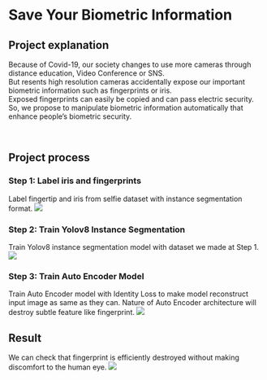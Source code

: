 # Save Your Biometric Information

## Project explanation
Because of Covid-19, our society changes to use more cameras through distance education, Video Conference or SNS.  <br/>
But resents high resolution cameras accidentally expose our important biometric information such as  fingerprints or iris. <br/>
Exposed fingerprints can easily be copied and can pass electric security. <br/>
So, we propose to manipulate biometric information automatically that enhance people’s biometric security.

<br/>

## Project process

### Step 1: Label iris and fingerprints
Label fingertip and iris from selfie dataset with instance segmentation format.
<img src="https://media.discordapp.net/attachments/363994928533078018/1172348783619735622/image.png?ex=655ffde3&is=654d88e3&hm=2ae98e7db38c74925ac583cae21dd119d9a82200a6213d890a68aa78f2b31cc2&=&width=619&height=469">

### Step 2: Train Yolov8 Instance Segmentation
Train Yolov8 instance segmentation model with dataset we made at Step 1.
<img src="https://media.discordapp.net/attachments/363994928533078018/1172354529510031360/image.png?ex=6560033d&is=654d8e3d&hm=6e2229a25d51d7ccfea00a6b28791a957cb8feb21d663ca7e44ad4c32ee00883&=&width=326&height=469">

### Step 3: Train Auto Encoder Model
Train Auto Encoder model with Identity Loss to make model reconstruct input image as same as they can. Nature of Auto Encoder architecture will destroy subtle feature like fingerprint.
<img src="https://media.discordapp.net/attachments/363994928533078018/1172355102410014770/image.png?ex=656003c5&is=654d8ec5&hm=c6a0225a4352f53d8e831c73f6991faa582715a091f47e1850fb99909886277b&=&width=960&height=405">

## Result
We can check that fingerprint is efficiently destroyed without making discomfort to the human eye.
<img src="https://media.discordapp.net/attachments/363994928533078018/1172357267149033603/image.png?ex=656005c9&is=654d90c9&hm=8387022a3166744b25d73ff85e971a49259dd36c8f5ded9731294a2fd45865a6&=&width=960&height=294">

